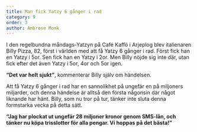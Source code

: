```yaml
---
title: Man fick Yatzy 6 gånger i rad
category: 9
order: 3
author: Ambrose Monk
---
```


I den regelbundna måndags-Yatzyn på Café Kaffö i Arjeplog blev italienaren Billy Pizza, 82, först i världen med att få Yatzy 6 gånger i rad. Först fick han en Yatzy i 5or. Sen fick han en Yatzy i 2or. Men Billy nöjde sig inte där, utan fick efter det även Yatzy i 5or, 4or och 5or igen.

__“Det var helt sjukt”__, kommenterar Billy själv om händelsen.

Att få Yatzy 6 gånger i rad har en sannolikhet på ungefär en på miljoners miljarder, och denna händelse är alltså den första någonsin där något liknande har hänt. Billy, som nu tror på tur, tänker inte sluta denna formstarka vecka på detta sätt.

__“Jag har plockat ut ungefär 28 miljoner kronor genom SMS-lån, och tänker nu köpa trisslotter för alla pengar. Vi hoppas på det bästa!”__
